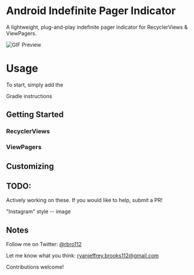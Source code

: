 # Android Indefinite Pager Indicator

A lightweight, plug-and-play indefinite pager indicator for RecyclerViews &amp; ViewPagers.

![GIF Preview](https://github.com/rbro112/Android-Indefinite-Pager-Indicator/blob/master/preview.gif)

# Usage

To start, simply add the 

Gradle instructions

## Getting Started

### RecyclerViews

### ViewPagers

## Customizing

## TODO:

Actively working on these. If you would like to help, submit a PR!

"Instagram" style -- image



## Notes

Follow me on Twitter: [@rbro112](https://twitter.com/rbro112)

Let me know what you think: [ryanjeffrey.brooks112@gmail.com](mailto:ryanjeffrey.brooks112@gmail.com)

Contributions welcome!
